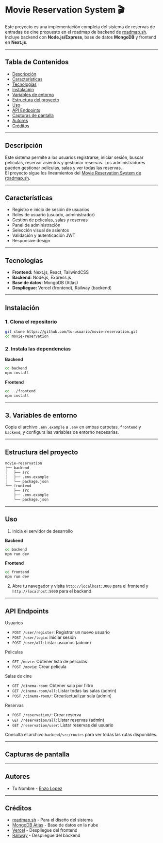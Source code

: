 # Movie Reservation System 🎬

Este proyecto es una implementación completa del sistema de reservas de entradas
de cine propuesto en el roadmap de backend de
[roadmap.sh](https://roadmap.sh/projects/movie-reservation-system). Incluye
backend con **Node.js/Express**, base de datos **MongoDB** y frontend en
**Next.js**.

---

## Tabla de Contenidos

- [Descripción](#descripción)
- [Características](#características)
- [Tecnologías](#tecnologías)
- [Instalación](#instalación)
- [Variables de entorno](#variables-de-entorno)
- [Estructura del proyecto](#estructura-del-proyecto)
- [Uso](#uso)
- [API Endpoints](#api-endpoints)
- [Capturas de pantalla](#capturas-de-pantalla)
- [Autores](#autores)
- [Créditos](#créditos)

---

## Descripción

Este sistema permite a los usuarios registrarse, iniciar sesión, buscar
películas, reservar asientos y gestionar reservas. Los administradores pueden
gestionar películas, salas y ver todas las reservas.  
El proyecto sigue los lineamientos del
[Movie Reservation System de roadmap.sh](https://roadmap.sh/projects/movie-reservation-system).

---

## Características

- Registro e inicio de sesión de usuarios
- Roles de usuario (usuario, administrador)
- Gestión de películas, salas y reservas
- Panel de administración
- Selección visual de asientos
- Validación y autenticación JWT
- Responsive design

---

## Tecnologías

- **Frontend:** Next.js, React, TailwindCSS
- **Backend:** Node.js, Express.js
- **Base de datos:** MongoDB (Atlas)
- **Despliegue:** Vercel (frontend), Railway (backend)

---

## Instalación

### 1. Clona el repositorio

```bash
git clone https://github.com/tu-usuario/movie-reservation.git
cd movie-reservation
```

### 2. Instala las dependencias

**Backend**

```bash
cd backend
npm install
```

**Frontend**

```bash
cd ../frontend
npm install
```

---

## 3. Variables de entorno

Copia el archivo `.env.example` a `.env` en ambas carpetas, `frontend` y
`backend`, y configura las variables de entorno necesarias.

---

## Estructura del proyecto

```bash
movie-reservation
├── backend
│   ├── src
│   ├── .env.example
│   └── package.json
└── frontend
    ├── src
    ├── .env.example
    └── package.json
```

---

## Uso

1. Inicia el servidor de desarrollo

**Backend**

```bash
cd backend
npm run dev
```

**Frontend**

```bash
cd frontend
npm run dev
```

2. Abre tu navegador y visita `http://localhost:3000` para el frontend y
   `http://localhost:5000` para el backend.

---

## API Endpoints

Usuarios

- `POST /user/register`: Registrar un nuevo usuario
- `POST /user/login`: Iniciar sesión
- `POST /user/all`: Listar usuarios (admin)

Peliculas

- `GET /movie`: Obtener lista de películas
- `POST /movie`: Crear pelicula

Salas de cine

- `GET /cinema-room`: Obtener sala por filtro
- `GET /cinema-room/all`: Listar todas las salas (admin)
- `POST /cinema-room/`: Crear/actualizar sala (admin)

Reservas

- `POST /reservation/`: Crear reserva
- `GET /reservation/all`: Listar reservas (admin)
- `GET /reservation/user`: Listar reservas del usuario

Consulta el archivo `backend/src/routes` para ver todas las rutas disponibles.

---

## Capturas de pantalla

---

## Autores

- Tu Nombre - [Enzo Lopez](https://github.com/enzo-lopez)

---

## Créditos

- [roadmap.sh](https://roadmap.sh/projects/movie-reservation-system) - Para el
  diseño del sistema
- [MongoDB Atlas](https://www.mongodb.com/cloud/atlas) - Base de datos en la
  nube
- [Vercel](https://vercel.com/) - Despliegue del frontend
- [Railway](https://railway.app/) - Despliegue del backend
